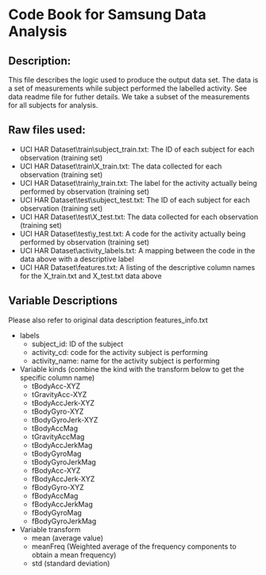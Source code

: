 # Code Book for Samsung Data Analysis

## Description: 

This file describes the logic used to produce the output data set. The data is a set of measurements while subject performed the labelled activity. See data readme file for futher details. We take a subset of the measurements for all subjects for analysis.

## Raw files used:

* UCI HAR Dataset\train\subject_train.txt: The ID of each subject for each observation (training set)
* UCI HAR Dataset\train\X_train.txt: The data collected for each observation (training set)
* UCI HAR Dataset\train\y_train.txt: The label for the activity actually being performed by observation (training set)
* UCI HAR Dataset\test\subject_test.txt: The ID of each subject for each observation (training set)
* UCI HAR Dataset\test\X_test.txt: The data collected for each observation (training set)
* UCI HAR Dataset\test\y_test.txt: A code for the activity actually being performed by observation (training set)
* UCI HAR Dataset\activity_labels.txt: A mapping between the code in the data above with a descriptive label
* UCI HAR Dataset\features.txt: A listing of the descriptive column names for the X_train.txt and X_test.txt data above
	
## Variable Descriptions 

Please also refer to original data description features_info.txt

* labels
	* subject_id: ID of the subject
	* activity_cd: code for the activity subject is performing
	* activity_name: name for the activity subject is performing
* Variable kinds (combine the kind with the transform below to get the specific column name)
	* tBodyAcc-XYZ
	* tGravityAcc-XYZ	
	* tBodyAccJerk-XYZ
	* tBodyGyro-XYZ
	* tBodyGyroJerk-XYZ
	* tBodyAccMag
	* tGravityAccMag
	* tBodyAccJerkMag
	* tBodyGyroMag
	* tBodyGyroJerkMag
	* fBodyAcc-XYZ
	* fBodyAccJerk-XYZ
	* fBodyGyro-XYZ
	* fBodyAccMag
	* fBodyAccJerkMag
	* fBodyGyroMag
	* fBodyGyroJerkMag
* Variable transform
	* mean (average value)
	* meanFreq (Weighted average of the frequency components to obtain a mean frequency)
	* std (standard deviation)
